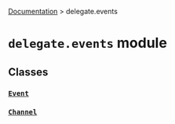 [Documentation](/docs/documentation.md) > delegate.events

# `delegate.events` module

## Classes

### [`Event`](/docs/delegate/events/event.md)
### [`Channel`](/docs/delegate/events/channel.md)
